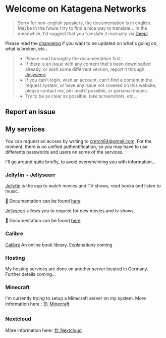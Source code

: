 # Welcome on Katagena Networks
> Sorry for non-english speakers, the documentation is in english. Maybe in the future I try to find a nice way to translate... In the meanwhile, I'd suggest that you translate it manually via [Deepl](https://www.deepl.com/translator)

Please read the [changelog](changelog) if you want to be updated on what's going on, what is broken, etc.. 

> - Please read toroughly the documentation first.
> - If there is an issue with any content that's been downloaded already, or wish some differrent version, report it through [Jellyseerr](/jellyseerr).
> - If you can't login, wish an account, can't find a content in the request system, or have any issue not covered on this website, please contact me, per mail if possible, or personal means.
> - Try to be as clear as possible, take screenshots, etc...

## Report an issue


## My services

You can request an access by writing to cretch84@gmail.com. For the moment, there is no unified authentification, so you may have to use differents passwords and users on some of the services.

I'll go around quite briefly, to avoid overwhelming you with information... 

### Jellyfin + Jellyseerr
[Jellyfin](https://jellyfin.ktgn.net/) is the app to watch movies and TV shows, read books and listen to music.

📖 Documentation can be found [here](jellyfin)

[Jellyseerr](https://jellyseerr.ktgn.net/) allows you to request for new movies and tv shows.

📖 Documentation can be found [here](jellyseerr)

### Calibre
[Calibre](https://books.ktgn.net/) An online book library. Explanations coming

### Hosting
My hosting services are done on another server located in Germany. Further details coming...

### Minecraft
I'm currently trying to setup a Minecraft server on my system. 
More information here : [🏗️ Minecraft](katagena/🏗️%20Minecraft.md)

### Nextcloud
More information here: [🏗️ Nextcloud](🏗️%20Nextcloud.md)